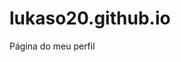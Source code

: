 # lukaso20.github.io
Página do meu perfil

<!-- # Sobre
Aqui você visualizará uma página com resumos sobre minhas experiências profissionais, serviços e habilidades adquiridas ao longo de minha carreira. 
![Página inicial](libs/img/image_one.png)   

# Instruções de navegação

### Menu lateral
A página possui um visual focado em apresentação, para navegar entre suas seções, simplesmente clique nos ícones do menu lateral o qual ocorrerá o direcionamento para a seção correspondente. 

![Menu alteral parte 1](libs/img/lateral_menu_one.png) ![Menu alteral parte 2](libs/img/lateral_menu_two.png)

O menu também conta com expansões, se desejar expandir para ver mais detalhes de um determinado item, clique em;

![Expandir menu lateral image](libs/img/image_expand_menu.png) - **Expandir o menu lateral**

![Expandir menu lateral rede social image](libs/img/image_expand_socialmedia.png) - **Expandir redes socias**

### Links úteis
**Currículo:** Você pode acessar o meu currículo em (Será inserido em breve)

### Contato
**Mande-me um e-mail:** [lukinhaso2206@gmail.com](mailto:lukinhaso2206@gmail.com)

!! Ainda construindo... Ocorrerão breves mudanças e alterações nos detalhes desse documento -->